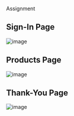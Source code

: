 Assignment

## Sign-In Page
![image](https://user-images.githubusercontent.com/75886245/126165774-896bdb48-5c41-44ce-9429-3297f064f85a.png)

## Products Page
![image](https://user-images.githubusercontent.com/75886245/126166047-25af6bcf-5d9e-4b8f-a688-1e64f790e9f7.png)

## Thank-You Page
![image](https://user-images.githubusercontent.com/75886245/126166350-d6139676-d51b-4b7b-9f58-767cc838202e.png)


